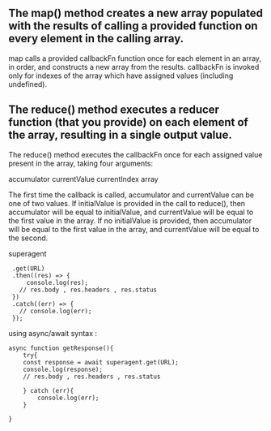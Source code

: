 ## The map() method creates a new array populated with the results of calling a provided function on every element in the calling array.

map calls a provided callbackFn function once for each element in an array, in order, and constructs a new array from the results. callbackFn is invoked only for indexes of the array which have assigned values (including undefined).

## The reduce() method executes a reducer function (that you provide) on each element of the array, resulting in a single output value.

The reduce() method executes the callbackFn once for each assigned value present in the array, taking four arguments:

accumulator
currentValue
currentIndex
array

The first time the callback is called, accumulator and currentValue can be one of two values. If initialValue is provided in the call to reduce(), then accumulator will be equal to initialValue, and currentValue will be equal to the first value in the array. If no initialValue is provided, then accumulator will be equal to the first value in the array, and currentValue will be equal to the second.

superagent
 ```
  .get(URL)
  .then((res) => {
      console.log(res);
    // res.body , res.headers , res.status
  })
  .catch((err) => {
    // console.log(err);
  });
  ```


using async/await syntax :

```
async function getResponse(){
    try{
    const response = await superagent.get(URL);
    console.log(response);
    // res.body , res.headers , res.status

    } catch (err){
        console.log(err);
    }

}
```